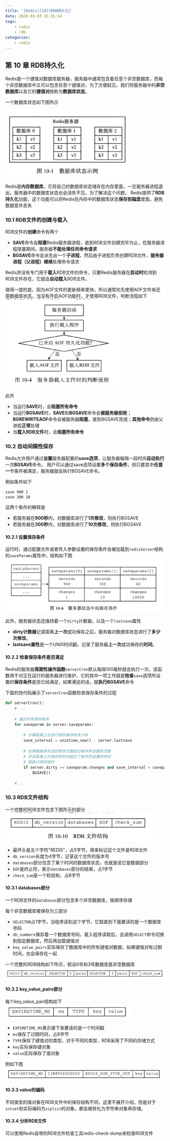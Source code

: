 ```yaml
---
title: '[Redis][10][RDB持久化]'
date: 2020-03-03 15:35:14
tags:
    - redis
    - rdb
categories:
    - redis
---
```

## 第 10 章 RDB持久化

Redis是一个键值对数据库服务器，服务器中通常包含着任意个非空数据库，而每个非空数据库中又可以包含任意个键值对，为了方便起见，我们将服务器中的**非空数据库**以及它的**键值对**统称为**数据库状态**。

一个数据库状态如下图所示

![](Redis-10-RDB持久化\200302_0.png)

Redis是**内存数据库**，它将自己的数据库状态储存在内存里面，一旦服务器进程退出，服务器中的数据库状态也会消失不见。为了解决这个问题， Redis提供了**RDB持久化**功能，这个功能可以将Redis在内存中的数据库状态**保存到磁盘**里面，避免数据意外丢失

### 10.1 RDB文件的创建与载入

RDB文件的**创建**命令有两个
- **SAVE**命令会**阻塞**Redis服务器进程，直到RDB文件创建完毕为止，在服务器进程阻塞期间，服务器**不能处理任何命令请求**
- **BGSAVE**命令会派生出一个**子进程**，然后由子进程负责创建RDB文件，**服务器进程（父进程）继续**处理命令请求

Redis并没有专门用于**载入**RDB文件的命令，只要Redis服务器在**启动时**检测到RDB文件存在，它就会**自动载入**RDB文件。

值得一提的是，因为AOF文件的更新频率更快，所以通常优先使用AOF文件来还原数据库状态，当没有开启AOF功能时，才使用RDB文件，判断流程如下
![](Redis-10-RDB持久化\200302_1.png)

此外
- 当运行**SAVE**时，会**阻塞所有命令**
- 当运行**BGSAVE**时，**SAVE**和**BGSAVE**命令会**被服务器拒绝**；**BGREWRITEAOF**命令会被服务器**阻塞**，直到BGSAVE完成；**其他命令**则由父进程**正常**处理
- 当**载入RDB文件**时，会**阻塞所有命令**

### 10.2 自动间隔性保存

Redis允许用户通过**设置**服务器配置的**save选项**，让服务器每隔一段时间**自动执行**一次**BGSAVE**命令。
用户可以通过save选项设置**多个保存条件**，但只要其中**任意一个**条件被满足，服务器就会执行BGSAVE命令。

例如条件如下
````
save 900 1
save 300 10
````
这两个条件的解释是
- 若服务器在**900秒**内，对数据库进行了**1次修改**，则执行BGSAVE
- 若服务器在**300秒**内，对数据库进行了**10次修改**，则执行BGSAVE

#### 10.2.1 设置保存条件

运行时，通过配置文件或者传入参数设置的保存条件会被加载到`redisServer`结构的`saveParams`属性中，结构如下图
![](Redis-10-RDB持久化\200302_2.png)

此外，服务器状态还维持着一个`dirty`计数器，以及一个`lastsave`属性

- **dirty计数器**记录距离**上一次**成功保存之后，服务器对数据库状态进行了**多少次修改**。
- **lastsave属性**是一个UNIX时间戳，记录了服务器**上一次**成功保存的**时间**。

#### 10.2.2 检查保存条件是否满足

Redis的服务器**周期性操作函数**`serverCron`默认每隔100毫秒就会执行一次，该函数用于对正在运行的服务器进行维护，它的其中一项工作就是**检查**`save`选项所设置的**保存条件**是否已经满足，如果满足的话，就**执行BGSAVE**命令

下面的伪代码展示了`serverCron`函数检查保存条件的过程
````py
def serverCron():
    # ...

    # 遍历所有保存条件
    for saveparam in server.saveparams:

        # 计算距离上次执行保存操作有多少秒
        save_interval = unixtime_now() - server.lastsave

        # 如果数据库状态的修改次数超过条件所设置的次数
        # 并且距离上次保存的时间超过了条件所设置的时间
        # 就执行保存操作
        if server.dirty >= saveparam.changes and save_interval > saveparam.seconds:
            BGSAVE()

    # ...
````

### 10.3 RDB文件结构

一个完整的RDB文件包含下图所示的部分
![](Redis-10-RDB持久化\200302_3.png)
- 最开头是五个字符"REDIS"，占5字节，用来标记这个文件是RDB文件
- `db_version`长度为4字节，记录这个文件的版本号
- `databases`部分包含了某个时间的数据库状态，也就是说它是数据部分
- `EOF`是终止符，表示`databases`部分的结束，占1字节
- `check_sum`是一个校验和，占8字节

#### 10.3.1 databases部分

一个RDB文件的`databases`部分包含多个非空数据库，按顺序存储

每个非空数据库被保存为三部分
- `SELECTDB`占1字节，当程序读到这个字节，它就直到下面要读的是一个数据库号码
- `db_numbers`保存着一个数据库号码，载入程序读取后，会调用`SELECT`命令切换到指定数据库，然后再加载键值对
- `key_value_pairs`实际保存了数据库中的所有键值对数据，如果键值对有过期时间，也会保存在一起

一个完整的RDB结构如下所示，假设0号和3号数据库是非空数据库
![](Redis-10-RDB持久化\200302_4.png)

#### 10.3.2 key_value_pairs部分

每个key_value_pair结构如下
![](Redis-10-RDB持久化\200302_6.png)
- `EXPIRETIME_MS`表示接下来要读的是一个时间戳
- `ms`保存了过期时间，占8字节
- `TYPE`保存了键值对的类型，对于不同的类型，RDB采用了不同的存储方式
- `key`实际保存键对象
- `value`实际保存了值对象

例如下图
![](Redis-10-RDB持久化\200302_5.png)


#### 10.3.3 value的编码

不同类型的值对象在RDB文件中的保存结构不同，这里不展开介绍，但是对于`intset`和实际编码为`ziplist`的对象，都会被转化为字符串对象再存储。

#### 10.3.4 分析RDB文件

可以使用Redis自带的RDB文件检查工具redis-check-dump来检查RDB文件


